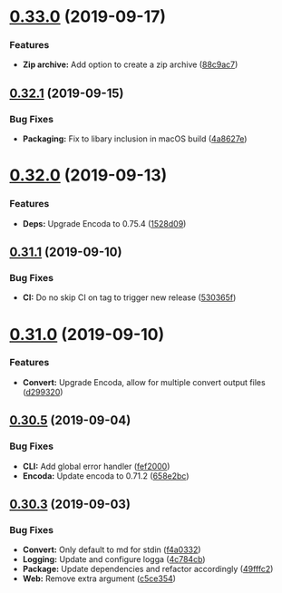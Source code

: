 # [0.33.0](https://github.com/stencila/stencila/compare/v0.32.1...v0.33.0) (2019-09-17)


### Features

* **Zip archive:** Add option to create a zip archive ([88c9ac7](https://github.com/stencila/stencila/commit/88c9ac7))

## [0.32.1](https://github.com/stencila/stencila/compare/v0.32.0...v0.32.1) (2019-09-15)


### Bug Fixes

* **Packaging:** Fix to libary inclusion in macOS build ([4a8627e](https://github.com/stencila/stencila/commit/4a8627e))

# [0.32.0](https://github.com/stencila/stencila/compare/v0.31.1...v0.32.0) (2019-09-13)


### Features

* **Deps:** Upgrade Encoda to 0.75.4 ([1528d09](https://github.com/stencila/stencila/commit/1528d09))

## [0.31.1](https://github.com/stencila/stencila/compare/v0.31.0...v0.31.1) (2019-09-10)


### Bug Fixes

* **CI:** Do no skip CI on tag to trigger new release ([530365f](https://github.com/stencila/stencila/commit/530365f))

# [0.31.0](https://github.com/stencila/stencila/compare/v0.30.5...v0.31.0) (2019-09-10)


### Features

* **Convert:** Upgrade Encoda, allow for multiple convert output files ([d299320](https://github.com/stencila/stencila/commit/d299320))

## [0.30.5](https://github.com/stencila/stencila/compare/v0.30.4...v0.30.5) (2019-09-04)


### Bug Fixes

* **CLI:** Add global error handler ([fef2000](https://github.com/stencila/stencila/commit/fef2000))
* **Encoda:** Update encoda to 0.71.2 ([658e2bc](https://github.com/stencila/stencila/commit/658e2bc))

## [0.30.3](https://github.com/stencila/stencila/compare/v0.30.2...v0.30.3) (2019-09-03)


### Bug Fixes

* **Convert:** Only default to md for stdin ([f4a0332](https://github.com/stencila/stencila/commit/f4a0332))
* **Logging:** Update and configure logga ([4c784cb](https://github.com/stencila/stencila/commit/4c784cb))
* **Package:** Update dependencies and refactor accordingly ([49fffc2](https://github.com/stencila/stencila/commit/49fffc2))
* **Web:** Remove extra argument ([c5ce354](https://github.com/stencila/stencila/commit/c5ce354))
